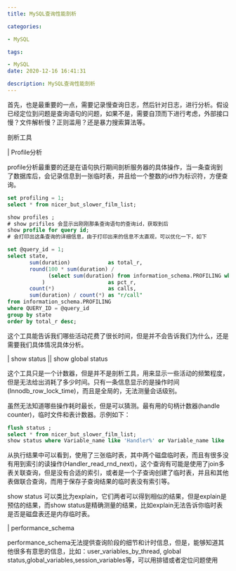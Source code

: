 ```yaml
---
title: MySQL查询性能剖析

categories: 

- MySQL

tags: 

- MySQL
date: 2020-12-16 16:41:31

description: MySQL查询性能剖析
---
```


首先，也是最重要的一点，需要记录慢查询日志，然后针对日志，进行分析。假设已经定位到问题是查询语句的问题，如果不是，需要自顶而下进行考虑，外部接口慢？文件解析慢？正则滥用？还是暴力搜索算法等。

剖析工具

| Profile分析

profile分析最重要的还是在语句执行期间剖析服务器的具体操作，当一条查询到了数据库后，会记录信息到一张临时表，并且给一个整数的id作为标识符，方便查询。

```sql
set profiling = 1;
select * from nicer_but_slower_film_list;

show profiles ;
# show prifiles 会显示出刚刚那条查询语句的查询id，获取到后
show profile for query id;
# 会打印出这条查询的详细信息，由于打印出来的信息不太直观，可以优化一下，如下

set @query_id = 1;
select state,
       sum(duration)            as total_r,
       round(100 * sum(duration) /
             (select sum(duration) from information_schema.PROFILING where QUERY_ID = @query_id), 2
           )                    as pct_r,
       count(*)                 as calls,
       sum(duration) / count(*) as "r/call"
from information_schema.PROFILING
where QUERY_ID = @query_id
group by state
order by total_r desc;

```

这个工具能告诉我们哪些活动花费了很长时间，但是并不会告诉我们为什么，还是需要我们具体情况具体分析。

| show status  || show global status

这个工具只是一个计数器，但是并不是剖析工具，用来显示一些活动的频繁程度，但是无法给出消耗了多少时间。只有一条信息显示的是操作时间(Innodb_row_lock_time)，而且是全局的，无法测量会话级别。

虽然无法知道哪些操作耗时最长，但是可以猜测。最有用的句柄计数器(handle counter)，临时文件和表计数器。示例如下：

```sql
flush status ;
select * from nicer_but_slower_film_list;
show status where Variable_name like 'Handler%' or Variable_name like 'Created%';
```

从执行结果中可以看到，使用了三张临时表，其中两个磁盘临时表，而且有很多没有用到索引的读操作(Handler_read_rnd_next)，这个查询有可能是使用了join多表关联查询，但是没有合适的索引，或者是一个子查询创建了临时表，并且和其他表做联合查询，而用于保存子查询结果的临时表没有索引等。

show status 可以类比为explain，它们两者可以得到相似的结果，但是explain是预估的结果，而show status是精确测量的结果，比如explain无法告诉你临时表是否是磁盘表还是内存临时表。

| performance_schema

performance_schema无法提供查询阶段的细节和计时信息，但是，能够知道其他很多有意思的信息，比如：user_variables_by_thread, global status,global_variables,session_variables等，可以用排错或者定位问题使用

